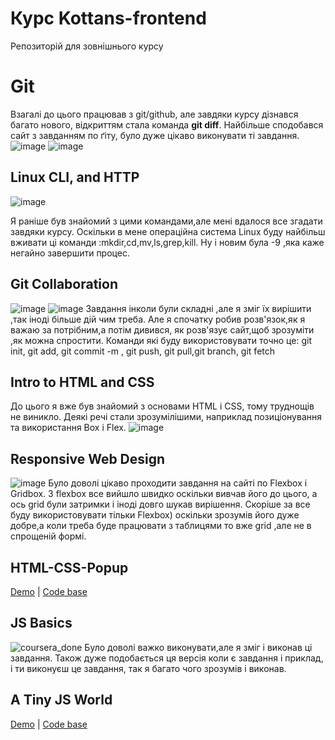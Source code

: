 # Курс Kottans-frontend
Репозиторій для зовнішнього курсу

# Git
Взагалі до цього працював з git/github, але завдяки курсу дізнався багато нового, відкриттям стала команда __git diff__. Найбільше сподобався сайт з завданням по ґіту, було дуже цікаво виконувати ті завдання.
![image](https://user-images.githubusercontent.com/92037014/186180700-efe5df90-3ded-4a4d-8072-a93bb8da644d.png)
![image](https://user-images.githubusercontent.com/92037014/186180821-7ef41f2b-ef53-45e3-a683-be6ca37f1010.png)

## Linux CLI, and HTTP
![image](https://user-images.githubusercontent.com/92037014/186402975-c05708e0-79ac-44fa-b2ec-f0e5cfd7d8bf.png)

Я раніше був знайомий з цими командами,але мені вдалося все згадати завдяки курсу. Оскільки в мене операційна система Linux буду найбільш вживати ці команди :mkdir,cd,mv,ls,grep,kill. Ну і новим була -9 ,яка каже негайно завершити процес.

## Git Collaboration
![image](https://user-images.githubusercontent.com/92037014/186180700-efe5df90-3ded-4a4d-8072-a93bb8da644d.png)
![image](https://user-images.githubusercontent.com/92037014/186180821-7ef41f2b-ef53-45e3-a683-be6ca37f1010.png)
Завдання інколи були складні ,але я зміг їх вирішити ,так іноді більше дій чим треба. Але я спочатку робив розв'язок,як я важаю за потрібним,а потім дивився, як розв'язує сайт,щоб зрозуміти ,як можна спростити. 
Команди які буду використовувати точно це: git init, git add, git commit -m , git push, git pull,git branch, git fetch

## Intro to HTML and CSS
До цього я вже був  знайомий з основами HTML і CSS, тому труднощів не виникло. Деякі речі стали зрозумілішими, наприклад позиціонування та використання Box і Flex.
![image](https://user-images.githubusercontent.com/92037014/188228032-2dbf5562-5314-40c3-9111-b229a60f687c.png)

## Responsive Web Design
![image](https://user-images.githubusercontent.com/92037014/188271862-ae042b66-4b5f-4a70-953a-5a2293bcd14c.png)
Було доволі цікаво проходити завдання на сайті по Flexbox i Gridbox. З flexbox все вийшло швидко оскільки вивчав його до цього, а ось grid були затримки і іноді довго шукав вирішення. Скоріше за все буду використовувати тільки Flexbox) оскільки зрозумів його дуже добре,а коли треба буде працювати з таблицями то вже grid ,але не в спрощеній формі.

## HTML-CSS-Popup
[Demo](https://d1telo.github.io/html-practic/) | [Code base](https://github.com/d1telo/html-practic)

## JS Basics
![coursera_done](https://user-images.githubusercontent.com/92037014/189626834-0127e11c-d5e1-4fb7-b192-3cbadd482c8e.png)
Було доволі важко виконувати,але я зміг і виконав ці завдання. Також дуже подобається ця версія коли є завдання і приклад, і ти виконуєш це завдання, так я багато чого зрозумів і виконав.

## A Tiny JS World 
[Demo](https://d1telo.github.io/tiny-js/) | [Code base](https://github.com/D1telo/a-tiny-JS-world/blob/master/index.js)
